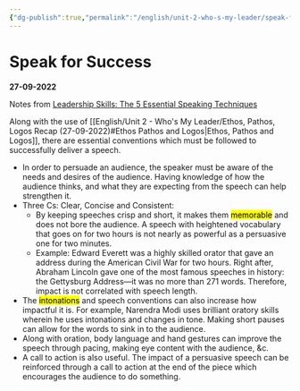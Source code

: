 ```yaml
---
{"dg-publish":true,"permalink":"/english/unit-2-who-s-my-leader/speak-for-success/","dgHomeLink":true,"dgPassFrontmatter":false}
---
```


# Speak for Success
**27-09-2022**

Notes from [Leadership Skills: The 5 Essential Speaking Techniques](https://www.genardmethod.com/blog/leadership-skills-the-5-essential-speaking-techniques)

Along with the use of [[English/Unit 2 - Who's My Leader/Ethos, Pathos, Logos Recap (27-09-2022)#Ethos Pathos and Logos|Ethos, Pathos and Logos]], there are essential conventions which must be followed to successfully deliver a speech.
- In order to persuade an audience, the speaker must be aware of the needs and desires of the audience. Having knowledge of how the audience thinks, and what they are expecting from the speech can help strengthen it.
- Three Cs: Clear, Concise and Consistent:
	- By keeping speeches crisp and short, it makes them <mark class="Pink">memorable</mark> and does not bore the audience. A speech with heightened vocabulary that goes on for two hours is not nearly as powerful as a persuasive one for two minutes. 
	- Example: Edward Everett was a highly skilled orator that gave an address during the American Civil War for two hours. Right after, Abraham Lincoln gave one of the most famous speeches in history: the Gettysburg Address—it was no more than 271 words. Therefore, impact is not correlated with speech length.
- The <mark class="Aqua">intonations</mark> and speech conventions can also increase how impactful it is. For example, Narendra Modi uses brilliant oratory skills wherein he uses intonations and changes in tone. Making short pauses can allow for the words to sink in to the audience.
- Along with oration, body language and hand gestures can improve the speech through pacing, making eye content with the audience, &c.
- A call to action is also useful. The impact of a persuasive speech can be reinforced through a call to action at the end of the piece which encourages the audience to do something.